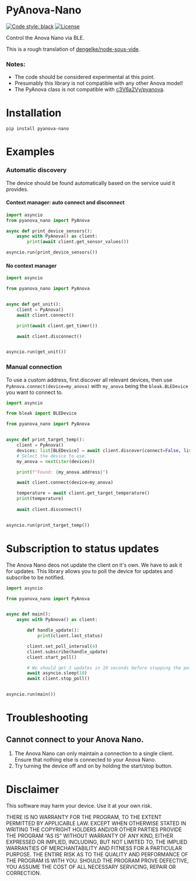 # PyAnova-Nano

[![Code style: black](https://img.shields.io/badge/code%20style-black-000000.svg)](https://github.com/psf/black)
[![License](https://img.shields.io/badge/License-Apache_2.0-blue.svg)](https://opensource.org/licenses/Apache-2.0)


Control the Anova Nano via BLE.

This is a rough translation of [dengelke/node-sous-vide](https://github.com/dengelke/node-sous-vide/).

### Notes:
- The code should be considered experimental at this point.
- Presumably this library is not compatible with any other Anova model!
- The PyAnova class is not compatible with [c3V6a2Vy/pyanova](https://github.com/c3V6a2Vy/pyanova).

# Installation

```shell
pip install pyanova-nano
```

# Examples

### Automatic discovery

The device should be found automatically based on the service uuid it provides.

#### Context manager: auto connect and disconnect

```python
import asyncio
from pyanova_nano import PyAnova

async def print_device_sensors():
    async with PyAnova() as client:
        print(await client.get_sensor_values())

asyncio.run(print_device_sensors())
```

#### No context manager

```python
import asyncio

from pyanova_nano import PyAnova


async def get_unit():
    client = PyAnova()
    await client.connect()

    print(await client.get_timer())

    await client.disconnect()


asyncio.run(get_unit())
```

### Manual connection

To use a custom address, first discover all relevant devices, then use `PyAnova.connect(device=my_anova)` with 
`my_anova` being the `bleak.BLEDevice` you want to connect to.

```python
import asyncio

from bleak import BLEDevice

from pyanova_nano import PyAnova


async def print_target_temp():
    client = PyAnova()
    devices: list[BLEDevice] = await client.discover(connect=False, list_all=True)
    # Select the device to use.
    my_anova = next(iter(devices))

    print(f"Found: {my_anova.address}")

    await client.connect(device=my_anova)

    temperature = await client.get_target_temperature()
    print(temperature)
    
    await client.disconnect()


asyncio.run(print_target_temp())
```

# Subscription to status updates

The Anova Nano deos not update the client on it's own. We have to ask it for updates.
This library allows you to poll the device for updates and subscribe to be notified.

```python
import asyncio

from pyanova_nano import PyAnova


async def main():
    async with PyAnova() as client:

        def handle_update():
            print(client.last_status)

        client.set_poll_interval(4)
        client.subscribe(handle_update)
        client.start_poll()

        # We should get 3 updates in 10 seconds before stopping the polling.
        await asyncio.sleep(10)
        await client.stop_poll()


asyncio.run(main())
```

# Troubleshooting

## Cannot connect to your Anova Nano.

1. The Anova Nano can only maintain a connection to a single client. Ensure that nothing else is connected to your Anova
Nano.
2. Try turning the device off and on by holding the start/stop button.

# Disclaimer

This software may harm your device. Use it at your own risk.

THERE IS NO WARRANTY FOR THE PROGRAM, TO THE EXTENT PERMITTED BY APPLICABLE LAW. EXCEPT WHEN OTHERWISE STATED IN WRITING THE COPYRIGHT HOLDERS AND/OR OTHER PARTIES PROVIDE THE PROGRAM “AS IS” WITHOUT WARRANTY OF ANY KIND, EITHER EXPRESSED OR IMPLIED, INCLUDING, BUT NOT LIMITED TO, THE IMPLIED WARRANTIES OF MERCHANTABILITY AND FITNESS FOR A PARTICULAR PURPOSE. THE ENTIRE RISK AS TO THE QUALITY AND PERFORMANCE OF THE PROGRAM IS WITH YOU. SHOULD THE PROGRAM PROVE DEFECTIVE, YOU ASSUME THE COST OF ALL NECESSARY SERVICING, REPAIR OR CORRECTION.
